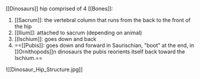 [[Dinosaurs]] hip comprised of 4 [[Bones]]:

1) [[Sacrum]]: the vertebral column that runs from the back to the front of the hip
2) [[Ilium]]: attached to sacrum (depending on animal)
3) [[Ischium]]: goes down and back
4) ==[[Pubis]]: goes down and forward in Saurischian, "boot" at the end, in [[Ornithopods]]n dinosaurs the pubis reorients itself back toward the Ischium.==

![[Dinosaur_Hip_Structure.jpg]] 